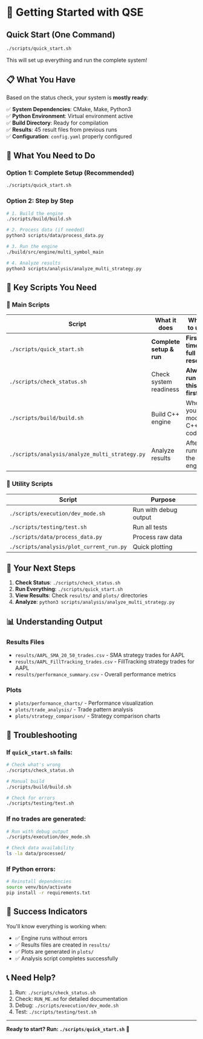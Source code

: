 # 🚀 Getting Started with QSE

## Quick Start (One Command)

```bash
./scripts/quick_start.sh
```

This will set up everything and run the complete system!

## 📋 What You Have

Based on the status check, your system is **mostly ready**:

✅ **System Dependencies**: CMake, Make, Python3  
✅ **Python Environment**: Virtual environment active  
✅ **Build Directory**: Ready for compilation  
✅ **Results**: 45 result files from previous runs  
✅ **Configuration**: `config.yaml` properly configured  

## 🔧 What You Need to Do

### Option 1: Complete Setup (Recommended)
```bash
./scripts/quick_start.sh
```

### Option 2: Step by Step
```bash
# 1. Build the engine
./scripts/build/build.sh

# 2. Process data (if needed)
python3 scripts/data/process_data.py

# 3. Run the engine
./build/src/engine/multi_symbol_main

# 4. Analyze results
python3 scripts/analysis/analyze_multi_strategy.py
```

## 📁 Key Scripts You Need

### 🚀 **Main Scripts**
| Script | What it does | When to use |
|--------|-------------|-------------|
| `./scripts/quick_start.sh` | **Complete setup & run** | **First time or full reset** |
| `./scripts/check_status.sh` | Check system readiness | **Always run this first** |
| `./scripts/build/build.sh` | Build C++ engine | When you modify C++ code |
| `./scripts/analysis/analyze_multi_strategy.py` | Analyze results | After running the engine |

### 🔧 **Utility Scripts**
| Script | Purpose |
|--------|---------|
| `./scripts/execution/dev_mode.sh` | Run with debug output |
| `./scripts/testing/test.sh` | Run all tests |
| `./scripts/data/process_data.py` | Process raw data |
| `./scripts/analysis/plot_current_run.py` | Quick plotting |

## 🎯 Your Next Steps

1. **Check Status**: `./scripts/check_status.sh`
2. **Run Everything**: `./scripts/quick_start.sh`
3. **View Results**: Check `results/` and `plots/` directories
4. **Analyze**: `python3 scripts/analysis/analyze_multi_strategy.py`

## 📊 Understanding Output

### Results Files
- `results/AAPL_SMA_20_50_trades.csv` - SMA strategy trades for AAPL
- `results/AAPL_FillTracking_trades.csv` - FillTracking strategy trades for AAPL
- `results/performance_summary.csv` - Overall performance metrics

### Plots
- `plots/performance_charts/` - Performance visualization
- `plots/trade_analysis/` - Trade pattern analysis
- `plots/strategy_comparison/` - Strategy comparison charts

## 🐛 Troubleshooting

### If `quick_start.sh` fails:
```bash
# Check what's wrong
./scripts/check_status.sh

# Manual build
./scripts/build/build.sh

# Check for errors
./scripts/testing/test.sh
```

### If no trades are generated:
```bash
# Run with debug output
./scripts/execution/dev_mode.sh

# Check data availability
ls -la data/processed/
```

### If Python errors:
```bash
# Reinstall dependencies
source venv/bin/activate
pip install -r requirements.txt
```

## 🎉 Success Indicators

You'll know everything is working when:
- ✅ Engine runs without errors
- ✅ Results files are created in `results/`
- ✅ Plots are generated in `plots/`
- ✅ Analysis script completes successfully

## 📞 Need Help?

1. Run: `./scripts/check_status.sh`
2. Check: `RUN_ME.md` for detailed documentation
3. Debug: `./scripts/execution/dev_mode.sh`
4. Test: `./scripts/testing/test.sh`

---

**Ready to start? Run: `./scripts/quick_start.sh`** 🚀 